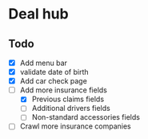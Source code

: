 # Deal hub

## Todo

- [x] Add menu bar
- [x] validate date of birth
- [x] Add car check page
- [ ] Add more insurance fields
    - [x] Previous claims fields
    - [ ] Additional drivers fields
    - [ ] Non-standard accessories fields
- [ ] Crawl more insurance companies
